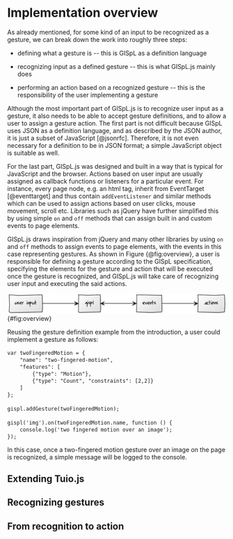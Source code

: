 # Implementation overview

As already mentioned, for some kind of an input to be recognized as a gesture, we can break down the work into roughly three steps:

* defining what a gesture is -- this is GISpL as a definition language

* recognizing input as a defined gesture -- this is what GISpL.js mainly does

* performing an action based on a recognized gesture -- this is the responsibility of the user implementing a gesture

Although the most important part of GISpL.js is to recognize user input as a gesture, it also needs to be able to accept gesture definitions, and to allow a user to assign a gesture action. The first part is not difficult because GISpL uses JSON as a definition language, and as described by the JSON author, it is just a subset of JavaScript [@jsonrfc]. Therefore, it is not even necessary for a definition to be in JSON format; a simple JavaScript object is suitable as well.

For the last part, GISpL.js was designed and built in a way that is typical for JavaScript and the browser. Actions based on user input are usually assigned as callback functions or listeners for a particular event. For instance, every page node, e.g. an html tag, inherit from EventTarget [@eventtarget] and thus contain `addEventListener` and similar methods which can be used to assign actions based on user clicks, mouse movement, scroll etc. Libraries such as jQuery have further simplified this by using simple `on` and `off` methods that can assign built in and custom events to page elements.

GISpL.js draws inspiration from jQuery and many other libraries by using `on` and `off` methods to assign events to page elements, with the events in this case representing gestures. As shown in Figure {@fig:overview}, a user is responsible for defining a gesture according to the GISpL specification, specifying the elements for the gesture and action that will be executed once the gesture is recognized, and GISpL.js will take care of recognizing user input and executing the said actions.

![High level overview of how GISpL.js works](./figures/overview.png){#fig:overview}

Reusing the gesture definition example from the introduction, a user could implement a gesture as follows:

```
var twoFingeredMotion = {
    "name": "two-fingered-motion",
    "features": [
        {"type": "Motion"},
        {"type": "Count", "constraints": [2,2]}
    ]
};

gispl.addGesture(twoFingeredMotion);

gispl('img').on(twoFingeredMotion.name, function () {
    console.log('two fingered motion over an image');
});
```

In this case, once a two-fingered motion gesture over an image on the page is recognized, a simple message will be logged to the console.

## Extending Tuio.js
## Recognizing gestures
## From recognition to action
